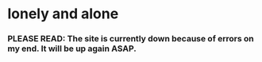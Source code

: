 # lonely and alone
### PLEASE READ: The site is currently down because of errors on my end. It will be up again ASAP.
